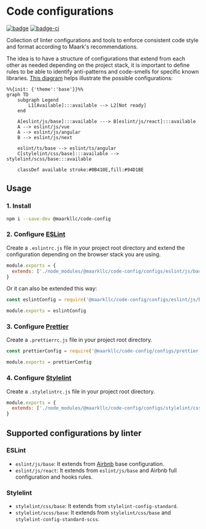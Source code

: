 # Code configurations

[![badge][badge]][npm-repo] [![badge-ci][badge-ci]][CircleCI]

Collection of linter configurations and tools to enforce consistent code style
and format according to Maark's recommendations.

The idea is to have a structure of configurations that extend from each other
as needed depending on the project stack, it is important to define rules to be
able to identify anti-patterns and code-smells for specific known libraries.
[This diagram][diagram] helps illustrate the possible configurations:

```mermaid
%%{init: {'theme':'base'}}%%
graph TD
    subgraph Legend
        L1[Available]:::available --> L2[Not ready]
    end

    A[eslint/js/base]:::available ---> B[eslint/js/react]:::available
    A --> eslint/js/vue
    A --> eslint/js/angular
    B --> eslint/js/next

    eslint/ts/base --> eslint/ts/angular
    C[stylelint/css/base]:::available --> stylelint/scss/base:::available

    classDef available stroke:#0B410E,fill:#94D1BE
```

## Usage

### 1. Install

```bash
npm i --save-dev @maarkllc/code-config
```

### 2. Configure [ESLint]

Create a `.eslintrc.js` file in your project root directory and extend the
configuration depending on the browser stack you are using.

```javascript
module.exports = {
  extends: ['./node_modules/@maarkllc/code-config/configs/eslint/js/base']
}
```

Or it can also be extended this way:

```javascript
const eslintConfig = require('@maarkllc/code-config/configs/eslint/js/base')

module.exports = eslintConfig
```

### 3. Configure [Prettier]

Create a `.prettierrc.js` file in your project root directory.

```javascript
const prettierConfig = require('@maarkllc/code-config/configs/prettier')

module.exports = prettierConfig
```

### 4. Configure [Stylelint]

Create a `.stylelintrc.js` file in your project root directory.

```javascript
module.exports = {
  extends: ['./node_modules/@maarkllc/code-config/configs/stylelint/css/base']
}
```

## Supported configurations by linter

### ESLint

- `eslint/js/base`: It extends from [Airbnb] base configuration.
- `eslint/js/react`: It extends from `eslint/js/base` and Airbnb full
  configuration and hooks rules.

### Stylelint

- `stylelint/css/base`: It extends from `stylelint-config-standard`.
- `stylelint/scss/base`: It extends from `stylelint/css/base` and
  `stylelint-config-standard-scss`.

[badge]: https://img.shields.io/badge/%40maarkllc%2Fcode--config-v1.0.0-blue
[npm-repo]: https://www.npmjs.com/package/@maarkllc/code-config

[badge-ci]: https://circleci.com/gh/MAARK/code-config.svg?style=shield
[CircleCI]: https://app.circleci.com/pipelines/github/MAARK/code-config

[ESLint]: https://eslint.org/
[Prettier]: https://prettier.io/
[Stylelint]: https://stylelint.io/
[Airbnb]: https://github.com/airbnb/javascript

[diagram]: https://mermaid.live/edit#pako:eNp1Uk1vwjAM_StRuIKgE5flgETX3tgu22ktB7d1S7c0qRIXDSH--0IDlI_Nhyh-fn62Ze95rgvkglcG2g37iFLFnNku88AKK1SFB4-2CpLlFmoJmcS1EALODptMFmz1lLxpYgah2K190iXbv8sErawVTb_sNAP7oOFEwiuKU8rphnOS6csNvG33TwBU1UkwPhjeBRX-UKpOfXqUfFvXRLpTeUks7ST2sdz-PcaCDRx7Jt2O4cVyCdZGWLIh25LR3yhGs3AezOJxWUspRs_zKAhjPuYNmgbqwm1sf1RIOW2wwZQL9z0WSXmqDo4HHen3ncq5INPhmHdtAYRRDW6vDRclSOvQFtSn1oPvWXFRkzYXEHv31d9Jfy6HX_JNuoQ
